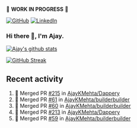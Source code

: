 :construction: **WORK IN PROGRESS** :construction:

<p align="left">
<a href="https://github.com/ajaykmehta"><img src="https://img.shields.io/github/followers/ajaykmehta.svg?label=GitHub&style=social" alt="GitHub"></a>
<a href="https://www.linkedin.com/in/ajay-mehta-b781ba1/"><img src="https://img.shields.io/badge/LinkedIn--_.svg?style=social&logo=linkedin" alt="LinkedIn"></a>
</p>

### Hi there 👋, I'm Ajay.

[![Ajay's github stats](https://github-readme-stats.vercel.app/api?username=AjayKMehta&count_private=true&show_icons=true&theme=synthwave)](https://github.com/anuraghazra/github-readme-stats)
<!--![Top Langs](https://github-readme-stats.vercel.app/api/top-langs/?username=AjayKMehta&count_private=true&show_icons=true&theme=synthwave&hide=TeX&layout=compact)-->

<!--
**AjayKMehta/AjayKMehta** is a ✨ _special_ ✨ repository because its `README.md` (this file) appears on your GitHub profile.

Here are some ideas to get you started:

- 🔭 I'm currently working on ...
- 🌱 I'm currently learning ...
- 👯 I'm looking to collaborate on ...
- 🤔 I'm looking for help with ...
- 💬 Ask me about ...
- 📫 How to reach me: ...
- 😄 Pronouns: ...
- ⚡ Fun fact: ...
-->

[![GitHub Streak](https://github-readme-streak-stats.herokuapp.com/?user=AjayKMehta&theme=dark)](https://git.io/streak-stats)

## Recent activity

<!--START_SECTION:activity-->
1. 🎉 Merged PR [#215](https://github.com/AjayKMehta/Dappery/pull/215) in [AjayKMehta/Dappery](https://github.com/AjayKMehta/Dappery)
2. 🎉 Merged PR [#61](https://github.com/AjayKMehta/builderbuilder/pull/61) in [AjayKMehta/builderbuilder](https://github.com/AjayKMehta/builderbuilder)
3. 🎉 Merged PR [#60](https://github.com/AjayKMehta/builderbuilder/pull/60) in [AjayKMehta/builderbuilder](https://github.com/AjayKMehta/builderbuilder)
4. 🎉 Merged PR [#213](https://github.com/AjayKMehta/Dappery/pull/213) in [AjayKMehta/Dappery](https://github.com/AjayKMehta/Dappery)
5. 🎉 Merged PR [#59](https://github.com/AjayKMehta/builderbuilder/pull/59) in [AjayKMehta/builderbuilder](https://github.com/AjayKMehta/builderbuilder)
<!--END_SECTION:activity-->
